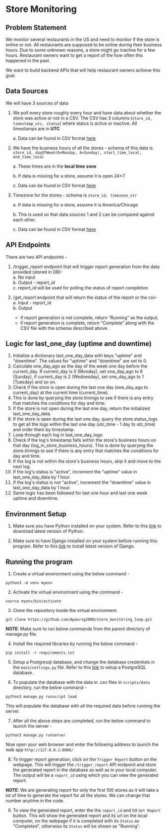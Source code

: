 # Store Monitoring

## Problem Statement

We monitor several restaurants in the US and need to monitor if the store is online or not. All restaurants are supposed to be online during their business hours. Due to some unknown reasons, a store might go inactive for a few hours. Restaurant owners want to get a report of the how often this happened in the past.

We want to build backend APIs that will help restaurant owners achieve this goal.

## Data Sources

We will have 3 sources of data

1. We poll every store roughly every hour and have data about whether the store was active or not in a CSV. The CSV has 3 columns (`store_id, timestamp_utc, status`) where status is active or inactive. All timestamps are in **UTC**

   a. Data can be found in CSV format [here](https://drive.google.com/file/d/1UIx1hVJ7qt_6oQoGZgb8B3P2vd1FD025/view?usp=sharing)

2. We have the business hours of all the stores - schema of this data is `store_id, dayOfWeek(0=Monday, 6=Sunday), start_time_local, end_time_local`

   a. These times are in the **local time zone**

   b. If data is missing for a store, assume it is open 24\*7

   c. Data can be found in CSV format [here](https://drive.google.com/file/d/1va1X3ydSh-0Rt1hsy2QSnHRA4w57PcXg/view?usp=sharing)

3. Timezone for the stores - schema is `store_id, timezone_str`

   a. If data is missing for a store, assume it is America/Chicago

   b. This is used so that data sources 1 and 2 can be compared against each other.

   c. Data can be found in CSV format [here](https://drive.google.com/file/d/101P9quxHoMZMZCVWQ5o-shonk2lgK1-o/view?usp=sharing)

## API Endpoints

There are two API endpoints -

1. /trigger_report endpoint that will trigger report generation from the data provided (stored in DB)-\
   a. No input\
   b. Output - report_id\
   c. report_id will be used for polling the status of report completion

2. /get_report endpoint that will return the status of the report or the csv-\
   a. Input - report_id\
   b. Output
   - if report generation is not complete, return “Running” as the output.
   - if report generation is complete, return “Complete” along with the CSV file with the schema described above.
  
## Logic for last_one_day (uptime and downtime)

1. Initialize a dictionary last_one_day_data with keys "uptime" and "downtime". The values for "uptime" and "downtime" are set to 0.
2. Calculate one_day_ago as the day of the week one day before the current_day. If current_day is 0 (Monday), set one_day_ago to 6 (Sunday), if current_day is 2 (Wednesday), set one_day_ago to 1 (Tuesday) and so on.
3. Check if the store is open during the last one day (one_day_ago to current_day) at the current time (current_time). 
4. This is done by querying the store.timings to see if there is any entry that matches the conditions for day and time.
5. If the store is not open during the last one day, return the initialized last_one_day_data.
6. If the store is open during the last one day, query the store.status_logs to get all the logs within the last one day (utc_time - 1 day to utc_time) and order them by timestamp.
7. Loop through each log in last_one_day_logs:
8. Check if the log's timestamp falls within the store's business hours on that day (log_in_store_business_hours). This is done by querying the store.timings to see if there is any entry that matches the conditions for day and time.
9. If the log is not within the store's business hours, skip it and move to the next log.
10. If the log's status is "active", increment the "uptime" value in last_one_day_data by 1 hour.
11. If the log's status is not "active", increment the "downtime" value in last_one_day_data by 1 hour.
12. Same logic has been followed for last one hour and last one week uptime and downtime.


## Environment Setup

1. Make sure you have Python installed on your system. Refer to this [link](https://www.python.org/downloads/) to download latest version of Python.

2. Make sure to have Django installed on your system before running this program. Refer to this [link](https://www.djangoproject.com/download/) to install latest version of Django.

## Running the program

1. Create a virtual environment using the below command -

```
python3 -m venv myenv
```

2. Activate the virtual enviromnent using the command -

```
source myenv/bin/activate
```

3. Clone the repository inside the virtual environment.

```
git clone https://github.com/Apoorvg2000/store_monitoring_loop.git
```

**NOTE**: Make sure to run below commands from the parent directory of manage.py file.

4. Install the required libraries by running the below command -

```
pip install -r requirements.txt
```

5. Setup a Postgresql database, and change the database credentials in the `main/settings.py` file. Refer to this [link](https://www.codementor.io/@engineerapart/getting-started-with-postgresql-on-mac-osx-are8jcopb#3-configuring-postgres) to setup a PostgreSQL database.

6. To populate the database with the data in .csv files in `scripts/data` directory, run the below command -

```
python3 manage.py runscript load
```

This will populate the database with all the required data before running the server.

7. After all the above steps are completed, run the below command to launch the server -

```
python3 manage.py runserver
```

Now open your web browser and enter the following address to launch the web app `http://127.0.0.1:8000/`

8. To trigger report generation, click on the `Trigger Report` button on the webpage. This will trigger the `/trigger_report` API endpoint and store the generated report in the database as well as in your local computer. The output will be a `report_id` using which you can view the generated report.

**NOTE**: We are generating report for only the first 100 stores as it will take a lot of time to generate the report for all the stores. We can change that number anytime in the code.

9. To view the generated report, enter the the `report_id` and hit `Get Report` button. This will show the generated report and its url on the local computer, on the webpage if it is completed with its `Status` as "Completed", otherwise its `Status` will be shown as "Running".




